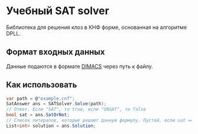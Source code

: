 # Учебный SAT solver

Библиотека для решения клоз в КНФ форме, основанная на алгоритме DPLL.

## Формат входных данных

Данные подаются в формате [DIMACS](https://logic.pdmi.ras.ru/~basolver/dimacs.html) через путь к файлу.

## Как использовать

```c#
var path = @"example.cnf";
SatAnswer ans = SATSolver.Solve(path);
// Ответ. Если "SAT", то true, если "UNSAT", то false
bool sat = ans.SatOrNot;
// Список литералов, которые решают данную формулу. Пустой, если sat == false
List<int> solution = ans.Solution;
```
